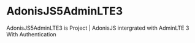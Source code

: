 # AdonisJS5AdminLTE3
AdonisJS5AdminLTE3 is Project | AdonisJS intergrated with AdminLTE 3 With Authentication
